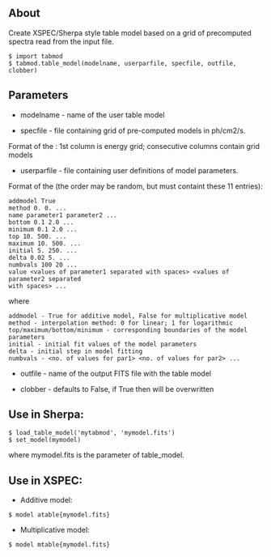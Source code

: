 ## About

Create XSPEC/Sherpa style table model based on a grid of precomputed
spectra read from the <specfile> input file.

```
$ import tabmod
$ tabmod.table_model(modelname, userparfile, specfile, outfile, clobber)
```

## Parameters

* modelname - name of the user table model

* specfile - file containing grid of pre-computed models in ph/cm2/s.

Format of the <specfile>: 1st column is energy grid; consecutive columns contain grid models

* userparfile - file containing user definitions of model parameters.

Format of the <userparfile> (the order may be random, but must containt these 11 entries):

```
addmodel True
method 0. 0. ...
name parameter1 parameter2 ...
bottom 0.1 2.0 ...
minimum 0.1 2.0 ...
top 10. 500. ...
maximum 10. 500. ... 
initial 5. 250. ...
delta 0.02 5. ...
numbvals 100 20 ...
value <values of parameter1 separated with spaces> <values of parameter2 separated
with spaces> ...
```

where

```
addmodel - True for additive model, False for multiplicative model
method - interpolation method: 0 for linear; 1 for logarithmic
top/maximum/bottom/minimum - corresponding boundaries of the model parameters
initial - initial fit values of the model parameters
delta - initial step in model fitting
numbvals - <no. of values for par1> <no. of values for par2> ...
```

* outfile - name of the output FITS file with the table model

* clobber - defaults to False, if True then <outfile> will be overwritten

## Use in Sherpa:

```
$ load_table_model('mytabmod', 'mymodel.fits')
$ set_model(mymodel)
```

where mymodel.fits is the <outfile> parameter of table_model.

## Use in XSPEC:

* Additive model:

```
$ model atable{mymodel.fits}
```

* Multiplicative model:

```
$ model mtable{mymodel.fits}
```
